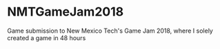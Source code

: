 # NMTGameJam2018
Game submission to New Mexico Tech's Game Jam 2018, where I solely created a game in 48 hours
